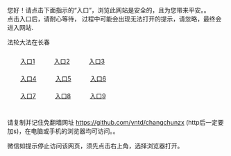 您好！请点击下面指示的“入口”，浏览此网站是安全的，且为您带来平安。。 <br/>
点击入口后，请耐心等待， 过程中可能会出现无法打开的提示，请忽略，最终会进入网站. </br>

法轮大法在长春<br/>
<div style="padding:10px"><a style="margin:20px" target="_blank" href="https://d2upzwldhuvwsg.cloudfront.net/2Qpsp?cdncelr" id="ccLink1" rel="nofollow">入口1</a> <a target="_blank" style="margin:20px" href="https://d2zztdffw7tdhz.cloudfront.net/2Qpsp?gdyldacw" id="ccLink2" rel="nofollow">入口2</a> <a style="margin:20px" target="_blank" href="https://d2u967r0oheii8.cloudfront.net/2Qpsp?nocbufem" id="ccLink3" rel="nofollow">入口3</a></div>

<div style="padding:10px" ><a style="margin:20px" target="_blank" href="https://d2upzwldhuvwsg.cloudfront.net/2Qpsp?cdncelr" id="ccLink4" rel="nofollow">入口4</a> <a style="margin:20px" href="https://d2zztdffw7tdhz.cloudfront.net/2Qpsp?gdyldacw" target="_blank" id="ccLink5" rel="nofollow">入口5</a> <a style="margin:20px" href="https://d2u967r0oheii8.cloudfront.net/2Qpsp?nocbufem" target="_blank" id="ccLink6" rel="nofollow">入口6</a></div>

<div style="padding:10px"><a style="margin:20px" target="_blank" href="https://d2upzwldhuvwsg.cloudfront.net/2Qpsp?cdncelr" id="ccLink7" rel="nofollow">入口7</a> <a style="margin:20px" href="https://d2zztdffw7tdhz.cloudfront.net/2Qpsp?gdyldacw" target="_blank" id="ccLink8" rel="nofollow">入口8</a> <a style="margin:20px" target="_blank" href="https://d2u967r0oheii8.cloudfront.net/2Qpsp?nocbufem" id="ccLink9" rel="nofollow">入口9</a></div>

<br/>



请复制并记住免翻墙网址 https://github.com/yntd/changchunzx (http后一定要加s)，在电脑或手机的浏览器均可访问。。<br/>

微信如提示停止访问该网页，须先点击右上角，选择浏览器打开。
